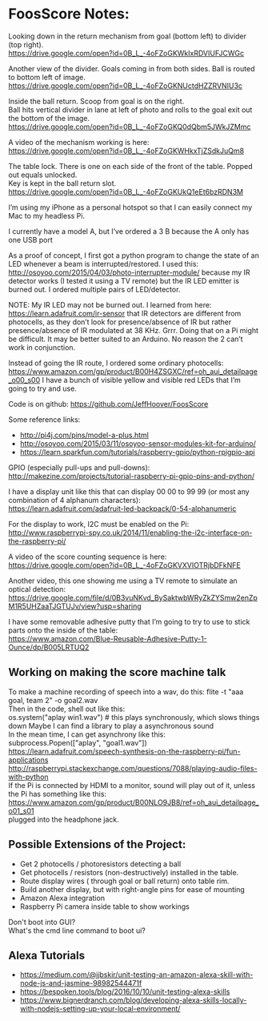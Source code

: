 # FoosScore Notes:

Looking down in the return mechanism from goal (bottom left) to divider (top right).  
https://drive.google.com/open?id=0B_L_-4oFZoGKWkIxRDVIUFJCWGc


Another view of the divider. Goals coming in from both sides. Ball is routed to bottom left of image.  
https://drive.google.com/open?id=0B_L_-4oFZoGKNUctdHZZRVNIU3c

Inside the ball return. Scoop from goal is on the right.  
Ball hits vertical divider in lane at left of photo and rolls to the goal exit out the bottom of the image.  
https://drive.google.com/open?id=0B_L_-4oFZoGKQ0dQbm5JWkJZMmc

A video of the mechanism working is here:  
https://drive.google.com/open?id=0B_L_-4oFZoGKWHkxTjZSdkJuQm8 

The table lock. There is one on each side of the front of the table. Popped out equals unlocked.  
Key is kept in the ball return slot.  
https://drive.google.com/open?id=0B_L_-4oFZoGKUkQ1eEt6bzRDN3M


I’m using my iPhone as a personal hotspot so that I can easily connect my Mac to my headless Pi.

I currently have a model A, but I’ve ordered a 3 B because the A only has one USB port

As a proof of concept, I first got a python program to change the state of an LED whenever a beam is interrupted/restored. 
I used this: http://osoyoo.com/2015/04/03/photo-interrupter-module/ because my IR detector works (I tested it 
using a TV remote) but the IR LED emitter is burned out. I ordered multiple pairs of LED/detector.

NOTE: My IR LED may not be burned out. I learned from here: https://learn.adafruit.com/ir-sensor that 
IR detectors are different from photocells, as they don’t look for presence/absence of IR but rather presence/absence 
of IR modulated at 38 KHz.
Grrr. Doing that on a Pi might be difficult. It may be better suited to an Arduino. No reason the 2 can’t work in conjunction.

Instead of going the IR route, I ordered some ordinary photocells: 
https://www.amazon.com/gp/product/B00H4ZSGXC/ref=oh_aui_detailpage_o00_s00 I have a bunch of visible yellow and 
visible red LEDs that I’m going to try and use.

Code is on github:
https://github.com/JeffHoover/FoosScore 

Some reference links:  
- http://pi4j.com/pins/model-a-plus.html  
- http://osoyoo.com/2015/03/11/osoyoo-sensor-modules-kit-for-arduino/  
- https://learn.sparkfun.com/tutorials/raspberry-gpio/python-rpigpio-api  

GPIO (especially pull-ups and pull-downs):  
http://makezine.com/projects/tutorial-raspberry-pi-gpio-pins-and-python/ 

I have a display unit like this that can display 00 00 to 99 99 (or most any combination of 4 alphanum characters):  
https://learn.adafruit.com/adafruit-led-backpack/0-54-alphanumeric

For the display to work,  I2C must be enabled on the Pi:  
http://www.raspberrypi-spy.co.uk/2014/11/enabling-the-i2c-interface-on-the-raspberry-pi/

A video of the score counting sequence is here:  
https://drive.google.com/open?id=0B_L_-4oFZoGKVXVIOTRjbDFkNFE

Another video, this one showing me using a TV remote to simulate an optical detection:  
https://drive.google.com/file/d/0B3vuNKvd_BySaktwbWRyZkZYSmw2enZpM1R5UHZaaTJGTUJv/view?usp=sharing 

I have some removable adhesive putty that I’m going to try to use to stick parts onto the inside of the table:   
https://www.amazon.com/Blue-Reusable-Adhesive-Putty-1-Ounce/dp/B005LRTUQ2 

## Working on making the score machine talk  
To make a machine recording of speech into a wav, do this:
flite -t "aaa goal, team 2" -o goal2.wav  
Then in the code, shell out like this:  
os.system("aplay win1.wav")  # this plays synchronously, which slows things down
Maybe I can find a library to play a asynchronous sound  
In the mean time, I can get asynchrony like this:  
subprocess.Popen(["aplay", "goal1.wav"])  
https://learn.adafruit.com/speech-synthesis-on-the-raspberry-pi/fun-applications  
http://raspberrypi.stackexchange.com/questions/7088/playing-audio-files-with-python  
If the Pi is connected by HDMI to a monitor, sound will play out of it, unless  
the Pi has something like this:  
https://www.amazon.com/gp/product/B00NLO9JB8/ref=oh_aui_detailpage_o01_s01  
plugged into the headphone jack.


## Possible Extensions of the Project:
- Get 2 photocells / photoresistors detecting a ball
- Get photocells / resistors (non-destructively) installed in the table.
- Route display wires ( through goal or ball return) onto table rim.
- Build another display, but with right-angle pins for ease of mounting
- Amazon Alexa integration
- Raspberry Pi camera inside table to show workings

Don't boot into GUI?  
What's the cmd line command to boot ui?  

## Alexa Tutorials
- https://medium.com/@jjbskir/unit-testing-an-amazon-alexa-skill-with-node-js-and-jasmine-98982544471f
- https://bespoken.tools/blog/2016/10/10/unit-testing-alexa-skills
- https://www.bignerdranch.com/blog/developing-alexa-skills-locally-with-nodejs-setting-up-your-local-environment/




